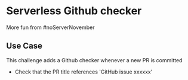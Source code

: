 # Serverless Github checker

More fun from #noServerNovember

## Use Case

This challenge adds a Github checker whenever a new PR is committed
* Check that the PR title references 'GitHub issue xxxxxx'



